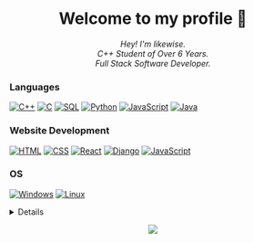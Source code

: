 <h1 align="center">Welcome to my profile 👋</h1>

<p align="center">
    <i>
        Hey! I'm likewise.<br>
        C++ Student of Over 6 Years.<br>
        Full Stack Software Developer.<br>
    </i>
</p>

### Languages
[![C++](https://img.shields.io/badge/c++-black?style=for-the-badge&logo=cplusplus)](https://github.com/cratosOT)
[![C](https://img.shields.io/badge/c-black?style=for-the-badge&logo=c)](https://github.com/cratosOT)
[![SQL](https://img.shields.io/badge/sql-black?style=for-the-badge&logo=mysql)](https://github.com/cratosOT)
[![Python](https://img.shields.io/badge/python-black?style=for-the-badge&logo=python)](https://github.com/cratosOT)
[![JavaScript](https://img.shields.io/badge/javascript-black?style=for-the-badge&logo=javascript)](https://github.com/cratosOT)
[![Java](https://img.shields.io/badge/java-black?style=for-the-badge&logo=openjdk)](https://github.com/cratosOT)

### Website Development
[![HTML](https://img.shields.io/badge/html-black?style=for-the-badge&logo=html5)](https://github.com/cratosOT)
[![CSS](https://img.shields.io/badge/css-black?style=for-the-badge&logo=css3)](https://github.com/cratosOT)
[![React](https://img.shields.io/badge/react-black?style=for-the-badge&logo=react)](https://github.com/cratosOT)
[![Django](https://img.shields.io/badge/django-black?style=for-the-badge&logo=django)](https://github.com/cratosOT)
[![JavaScript](https://img.shields.io/badge/javascript-black?style=for-the-badge&logo=javascript)](https://github.com/cratosOT)

### OS
[![Windows](https://img.shields.io/badge/Windows-black?style=for-the-badge&logo=Windows)](https://github.com/cratosOT)
[![Linux](https://img.shields.io/badge/linux-black?style=for-the-badge&logo=Linux)](https://github.com/cratosOT)

<details>
<p align="center">
  <a href="https://github.com/cratosOT">
    <img src="http://github-profile-summary-cards.vercel.app/api/cards/profile-details?username=cratosOT&theme=transparent" />
  </a>
  <a href="https://github.com/cratosOT">
    <img src="https://github-readme-streak-stats.herokuapp.com/?user=cratosOT&hide_border=true&card_width=338&theme=transparent" />
  </a>
  <a href="https://github.com/cratosOT">
    <img src="http://github-profile-summary-cards.vercel.app/api/cards/stats?username=cratosOT&theme=transparent" />
  </a>
  <a href="https://github.com/cratosOT">
    <img src="https://github-readme-stats.vercel.app/api/top-langs/?username=cratosOT&langs_count=10&exclude_repo=&hide=jupyter%20notebook,vim%20script,cmake,makefile,batchfile,emacs%20lisp,css,html&layout=default&card_width=699&hide_border=true&theme=transparent" />
  </a>
</p>
</details>

<p align="center">
  <a href="https://github.com/imlikewise">
    <img src="https://komarev.com/ghpvc/?username=cratosOT&color=blue&style=flat)" />
  </a>
</p>
<!--

- 🔭 I’m currently working on ...
- 🌱 I’m currently learning ...
- 👯 I’m looking to collaborate on ...
- 🤔 I’m looking for help with ...
- 💬 Ask me about ...
- 📫 How to reach me: ...
- 😄 Pronouns: ...
- ⚡ Fun fact: ...
-->
